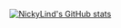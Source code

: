 [![NickyLind's GitHub stats](https://github-readme-stats.vercel.app/api?username=nickylind&theme=radical_icons=true)](https://github.com/NickyLind)
